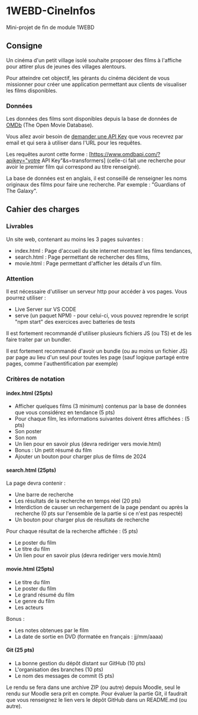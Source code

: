 # 1WEBD-CineInfos

Mini-projet de fin de module 1WEBD

## Consigne

Un cinéma d'un petit village isolé souhaite proposer des films à l'affiche pour attirer plus de jeunes des villages alentours.

Pour atteindre cet objectif, les gérants du cinéma décident de vous missionner pour créer une application permettant aux clients de visualiser les films disponibles.

### Données

Les données des films sont disponibles depuis la base de données de [OMDb](https://www.omdbapi.com/) (The Open Movie Database).

Vous allez avoir besoin de [demander une API Key](https://www.omdbapi.com/apikey.aspx) que vous recevrez par email et qui sera à utiliser dans l'URL pour les requêtes.

Les requêtes auront cette forme : [https://www.omdbapi.com/?apikey="votre API Key"&s=transformers] (celle-ci fait une recherche pour avoir le premier film qui correspond au titre renseigné).

La base de données est en anglais, il est conseillé de renseigner les noms originaux des films pour faire une recherche. Par exemple : "Guardians of The Galaxy".

## Cahier des charges

### Livrables

Un site web, contenant au moins les 3 pages suivantes :

- index.html : Page d'accueil du site internet montrant les films tendances,
- search.html : Page permettant de rechercher des films,
- movie.html : Page permettant d'afficher les détails d'un film.

### Attention

Il est nécessaire d'utiliser un serveur http pour accéder à vos pages.
Vous pourrez utiliser :

- Live Server sur VS CODE
- serve (un paquet NPM) - pour celui-ci, vous pouvez reprendre le script "npm start" des exercices avec batteries de tests

Il est fortement recommandé d'utiliser plusieurs fichiers JS (ou TS) et de les faire traiter par un bundler.

Il est fortement recommandé d'avoir un bundle (ou au moins un fichier JS) par page au lieu d'un seul pour toutes les page (sauf logique partagé entre pages, comme l'authentification par exemple)

### Critères de notation

#### index.html (25pts)

- Afficher quelques films (3 minimum) contenus par la base de données que vous considérez en tendance (5 pts)
- Pour chaque film, les informations suivantes doivent êtres affichées : (5 pts)
- Son poster
- Son nom
- Un lien pour en savoir plus (devra rediriger vers movie.html)
- Bonus : Un petit résumé du film
- Ajouter un bouton pour charger plus de films de 2024

#### search.html (25pts)

La page devra contenir :

- Une barre de recherche
- Les résultats de la recherche en temps réel (20 pts)
- Interdiction de causer un rechargement de la page pendant ou après la recherche (0 pts sur l'ensemble de la partie si ce n'est pas respecté)
- Un bouton pour charger plus de résultats de recherche

Pour chaque résultat de la recherche affichée : (5 pts)

- Le poster du film
- Le titre du film
- Un lien pour en savoir plus (devra rediriger vers movie.html)

#### movie.html (25pts)

- Le titre du film
- Le poster du film
- Le grand résumé du film
- Le genre du film
- Les acteurs

Bonus :

- Les notes obtenues par le film
- La date de sortie en DVD (formatée en français : jj/mm/aaaa)

#### Git (25 pts)

- La bonne gestion du dépôt distant sur GitHub (10 pts)
- L'organisation des branches (10 pts)
- Le nom des messages de commit (5 pts)

Le rendu se fera dans une archive ZIP (ou autre) depuis Moodle, seul le rendu sur Moodle sera prit en compte.
Pour évaluer la partie Git, il faudrait que vous renseignez le lien vers le dépôt GitHub dans un README.md (ou autre).
